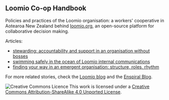 ## Loomio Co-op Handbook

Policies and practices of the Loomio organisation: a workers' cooperative in Aotearoa New Zealand behind [loomio.org](http://loomio.org), an open-source platform for collaborative decision making.

Articles:

* [stewarding: accountability and support in an organisation without bosses](stewarding.md)
* [swimming safely in the ocean of Loomio internal communications](communications.md)
* [finding your way in an emergent organisation: structure, roles, rhythm](structure.md)

For more related stories, check the [Loomio blog](http://blog.loomio.org/category/articles-and-interviews/) and the [Enspiral Blog](http://blog.enspiral.com).


![Creative Commons Licence](http://i.creativecommons.org/l/by-sa/3.0/88x31.png)
This work is licensed under a [Creative Commons Attribution-ShareAlike 4.0 Unported License](http://creativecommons.org/licenses/by-sa/4.0/).
